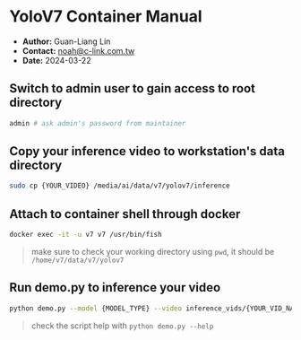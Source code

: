# YoloV7 Container Manual
- __Author:__ Guan-Liang Lin
- __Contact:__ noah@c-link.com.tw
- __Date:__ 2024-03-22
## Switch to admin user to gain access to root directory
```bash
admin # ask admin's password from maintainer
```
## Copy your inference video to workstation's data directory
```bash
sudo cp {YOUR_VIDEO} /media/ai/data/v7/yolov7/inference
```
## Attach to container shell through docker
```bash
docker exec -it -u v7 v7 /usr/bin/fish
```
> make sure to check your working directory using `pwd`, it should be `/home/v7/data/v7/yolov7`
## Run demo.py to inference your video
```bash
python demo.py --model {MODEL_TYPE} --video inference_vids/{YOUR_VID_NAME}
```
> check the script help with `python demo.py --help`

